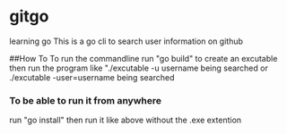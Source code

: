 # gitgo
learning go 
This is a go cli to search user information on github

##How To 
To run the commandline 
run "go build" to create an excutable then run the program like "./excutable -u username being searched or ./excutable -user=username being searched
### To be able to run it from anywhere  
run "go install" then run it like above without the .exe extention
